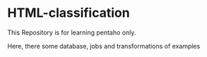 # HTML-classification
This Repository is for learning pentaho only. 

Here, there some database, jobs and transformations of examples

